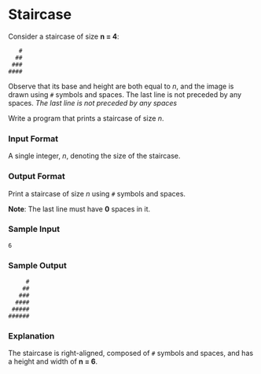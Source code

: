 # Staircase

Consider a staircase of size **n = 4**:

	   #
	  ##
	 ###
	####

Observe that its base and height are both equal to *n*, and the image is drawn using `#` symbols and spaces. The last line is not preceded by any spaces. *The last line is not preceded by any spaces*

Write a program that prints a staircase of size *n*.

### Input Format

A single integer, *n*, denoting the size of the staircase.

### Output Format

Print a staircase of size *n* using `#` symbols and spaces.

**Note**: The last line must have **0** spaces in it.

### Sample Input

	6 

### Sample Output


	     #
	    ##
	   ###
	  ####
	 #####
	######

### Explanation

The staircase is right-aligned, composed of `#` symbols and spaces, and has a height and width of **n = 6**.